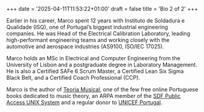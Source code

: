 +++
date = '2025-04-11T11:53:22+01:00'
draft = false
title = 'Bio 2 of 2'
+++

Earlier in his career, Marco spent 12 years with Instituto de Soldadura e Qualidade (ISQ), one of Portugal’s biggest industrial engineering companies. He was Head of the Electrical Calibration Laboratory, leading high-performant engineering teams and working closely with the automotive and aerospace industries (AS9100, ISO/IEC 17025).

Marco holds an MSc in Electrical and Computer Engineering from the University of Lisbon and a postgraduate degree in Laboratory Management. He is also a Certified SAFe 6 Scrum Master, a Certified Lean Six Sigma Black Belt, and a Certified Coach Professional (CCP).

Marco is the author of [Teoria Musical](https://teoriamusical.marcoferra.com/), one of the few free online Portuguese books dedicated to music theory, an ARPA member of the [SDF Public Access UNIX System](https://sdf.org) and a regular donor to [UNICEF Portugal](https://www.unicef.pt).
